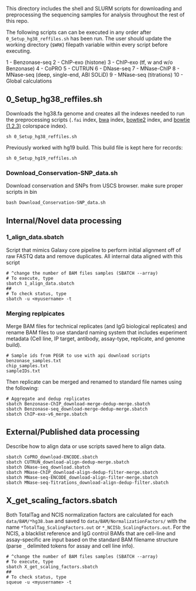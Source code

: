 This directory includes the shell and SLURM scripts for downloading and preprocessing the sequencing samples for analysis throughout the rest of this repo.

The following scripts can can be executed in any order after `0_Setup_hg38_reffiles.sh` has been run. The user should update the working directory (`$WRK`) filepath variable within every script before executing.

1 - Benzonase-seq
2 - ChIP-exo (histone)
3 - ChIP-exo (tf, w and w/o Benzonase)
4 - CoPRO
5 - CUTRUN
6 - DNase-seq
7 - MNase-ChIP
8 - MNase-seq (deep, single-end, ABI SOLiD)
9 - MNase-seq (titrations)
10 - Global calculations

## 0_Setup_hg38_reffiles.sh

Downloads the hg38.fa genome and creates all the indexes needed to run the preprocessing scripts (`.fai` index, [bwa](https://bio-bwa.sourceforge.net/bwa.shtml) index, [bowtie2](https://bowtie-bio.sourceforge.net/bowtie2/manual.shtml#the-bowtie2-build-indexer) index, and [bowtie (1.2.3)](https://bowtie-bio.sourceforge.net/manual.shtml#the-bowtie-build-indexer) colorspace index).

```
sh 0_Setup_hg38_reffiles.sh
```

Previously worked with hg19 build. This build file is kept here for records:

```
sh 0_Setup_hg19_reffiles.sh
```

### Download_Conservation-SNP_data.sh
Download conservation and SNPs from USCS browser.
make sure proper scripts in bin
```
bash Download_Conservation-SNP_data.sh
```

## Internal/Novel data processing

### 1_align_data.sbatch

Script that mimics Galaxy core pipeline to perform initial alignment off of raw FASTQ data and remove duplicates. All internal data aligned with this script

```
# ^change the number of BAM files samples (SBATCH --array)
# To execute, type
sbatch 1_align_data.sbatch
##
# To check status, type
sbatch -u <myusername> -t
```

### Merging replpicates

Merge BAM files for technical replicates (and IgG biological replicates) and rename BAM files to use standard naming system that includes experiment metadata (Cell line, IP target, antibody, assay-type, replicate, and genome build).


```
# Sample ids from PEGR to use with api download scripts
benzonase_samples.txt
chip_samples.txt
sampleIDs.txt
```

Then replicate can be merged and renamed to standard file names using the following:

```
# Aggregate and dedup replicates
sbatch Benzonase-ChIP_download-merge-dedup-merge.sbatch
sbatch Benzonase-seq_download-merge-dedup-merge.sbatch
sbatch ChIP-exo-v6_merge.sbatch
```

## External/Published data processing

Describe how to align data or use scripts saved here to align data.

```
sbatch CoPRO_download-ENCODE.sbatch
sbatch CUTRUN_download-align-dedup-merge.sbatch
sbatch DNase-seq_download.sbatch
sbatch MNase-ChIP_download-align-dedup-filter-merge.sbatch
sbatch MNase-seq-ENCODE_download-align-filter-merge.sbatch
sbatch MNase-seq-Titrations_download-align-dedup-filter.sbatch
```

## X_get_scaling_factors.sbatch

Both TotalTag and NCIS normalization factors are calculated for each `data/BAM/*hg38.bam` and saved to `data/BAM/NormalizationFactors/` with the name `*TotalTag_ScalingFactors.out` or `*_NCISb_ScalingFactors.out`. For the NCIS, a blacklist reference and IgG control BAMs that are cell-line and assay-specific are input based on the standard BAM filename structure (parse `_` delimited tokens for assay and cell line info).

```
# ^change the number of BAM files samples (SBATCH --array)
# To execute, type
sbatch X_get_scaling_factors.sbatch
##
# To check status, type
squeue -u <myusername> -t
```